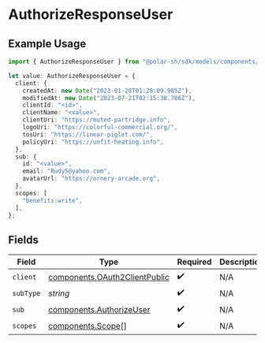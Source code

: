 # AuthorizeResponseUser

## Example Usage

```typescript
import { AuthorizeResponseUser } from "@polar-sh/sdk/models/components/authorizeresponseuser.js";

let value: AuthorizeResponseUser = {
  client: {
    createdAt: new Date("2023-01-28T01:28:09.985Z"),
    modifiedAt: new Date("2023-07-21T02:15:38.786Z"),
    clientId: "<id>",
    clientName: "<value>",
    clientUri: "https://muted-partridge.info",
    logoUri: "https://colorful-commercial.org/",
    tosUri: "https://linear-piglet.com/",
    policyUri: "https://unfit-heating.info",
  },
  sub: {
    id: "<value>",
    email: "Rudy5@yahoo.com",
    avatarUrl: "https://ornery-arcade.org",
  },
  scopes: [
    "benefits:write",
  ],
};
```

## Fields

| Field                                                                          | Type                                                                           | Required                                                                       | Description                                                                    |
| ------------------------------------------------------------------------------ | ------------------------------------------------------------------------------ | ------------------------------------------------------------------------------ | ------------------------------------------------------------------------------ |
| `client`                                                                       | [components.OAuth2ClientPublic](../../models/components/oauth2clientpublic.md) | :heavy_check_mark:                                                             | N/A                                                                            |
| `subType`                                                                      | *string*                                                                       | :heavy_check_mark:                                                             | N/A                                                                            |
| `sub`                                                                          | [components.AuthorizeUser](../../models/components/authorizeuser.md)           | :heavy_check_mark:                                                             | N/A                                                                            |
| `scopes`                                                                       | [components.Scope](../../models/components/scope.md)[]                         | :heavy_check_mark:                                                             | N/A                                                                            |